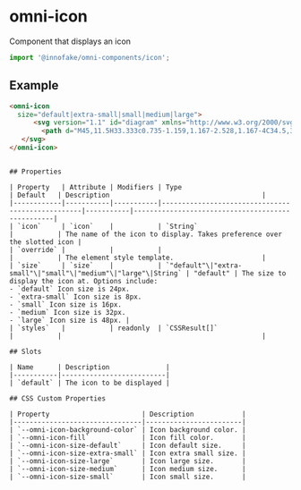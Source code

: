 # omni-icon

Component that displays an icon

```js 
import '@innofake/omni-components/icon'; 
```

## Example

```html<omni-icon  size="default|extra-small|small|medium|large">	  <svg version="1.1" id="diagram" xmlns="http://www.w3.org/2000/svg" xmlns:xlink="http://www.w3.org/1999/xlink" x="0px" y="0px" width="375px" height="150px">	    <path d="M45,11.5H33.333c0.735-1.159,1.167-2.528,1.167-4C34.5,3.364,31.136,0,27,0s-7.5,3.364-7.5,7.5c0,1.472,0.432,2.841,1.167,4H9l-9,32h54L45,11.5z M22.5,7.5C22.5,5.019,24.519,3,27,3s4.5,2.019,4.5,4.5c0,1.752-1.017,3.257-2.481,4h-4.037 C23.517,10.757,22.5,9.252,22.5,7.5z" id="control"/>   </svg></omni-icon>

```

```

## Properties

| Property   | Attribute | Modifiers | Type                                             | Default   | Description                                      |
|------------|-----------|-----------|--------------------------------------------------|-----------|--------------------------------------------------|
| `icon`     | `icon`    |           | `String`                                         |           | The name of the icon to display. Takes preference over the slotted icon |
| `override` |           |           |                                                  |           | The element style template.                      |
| `size`     | `size`    |           | `"default"\|"extra-small"\|"small"\|"medium"\|"large"\|String` | "default" | The size to display the icon at. Options include:- `default` Icon size is 24px.- `extra-small` Icon size is 8px.- `small` Icon size is 16px.- `medium` Icon size is 32px.- `large` Icon size is 48px. |
| `styles`   |           | readonly  | `CSSResult[]`                                    |           |                                                  |

## Slots

| Name      | Description              |
|-----------|--------------------------|
| `default` | The icon to be displayed |

## CSS Custom Properties

| Property                       | Description            |
|--------------------------------|------------------------|
| `--omni-icon-background-color` | Icon background color. |
| `--omni-icon-fill`             | Icon fill color.       |
| `--omni-icon-size-default`     | Icon default size.     |
| `--omni-icon-size-extra-small` | Icon extra small size. |
| `--omni-icon-size-large`       | Icon large size.       |
| `--omni-icon-size-medium`      | Icon medium size.      |
| `--omni-icon-size-small`       | Icon small size.       |
